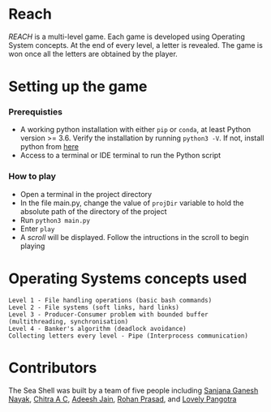 # Reach

*REACH* is a multi-level game. Each game is developed using Operating System concepts. At the end of every level, a letter is revealed. The game is won once all the letters are obtained by the player. 

# Setting up the game

### Prerequisties
- A working python installation with either `pip` or `conda`, at least Python version >= 3.6. Verify the installation by running `python3 -V`. If not, install python from [here]()
- Access to a terminal or IDE terminal to run the Python script

### How to play
- Open a terminal in the project directory
- In the file main.py, change the value of `projDir` variable to hold the absolute path of the directory of the project 
- Run `python3 main.py`
- Enter `play`
- A *scroll* will be displayed. Follow the intructions in the scroll to begin playing

# Operating Systems concepts used
    Level 1 - File handling operations (basic bash commands)
    Level 2 - File systems (soft links, hard links)
    Level 3 - Producer-Consumer problem with bounded buffer (multithreading, synchronisation)
    Level 4 - Banker's algorithm (deadlock avoidance)
    Collecting letters every level - Pipe (Interprocess communication)
    
# Contributors
The Sea Shell was built by a team of five people including [Sanjana Ganesh Nayak](https://github.com/Sanj24Dev), [Chitra A C](https://github.com/chitraac07), [Adeesh Jain](https://github.com/Lyricwheel5), [Rohan Prasad](https://github.com/xrohan13), and [Lovely Pangotra](https://github.com/lovelypangotra2003)
